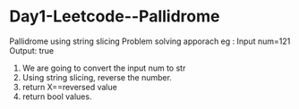 # Day1-Leetcode--Pallidrome
Pallidrome using string slicing
Problem solving apporach
eg : Input num=121 Output: true

1. We are going to convert the input num to str
2. Using string slicing, reverse the number.
3. return X==reversed value
4. return bool values.
   

